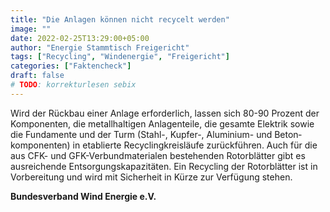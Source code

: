 ```yaml
---
title: "Die Anlagen können nicht recycelt werden"
image: ""
date: 2022-02-25T13:29:00+05:00
author: "Energie Stammtisch Freigericht"
tags: ["Recycling", "Windenergie", "Freigericht"]
categories: ["Faktencheck"]
draft: false
# TODO: korrekturlesen sebix
---
```


Wird der Rückbau einer Anlage erforderlich, lassen sich 80-90 Prozent der Kompo&shy;nen&shy;ten, die metallhaltigen Anlagenteile, die gesamte Elektrik sowie die Fundamente und der Turm (Stahl-, Kupfer-, Aluminium- und Beton&shy;komponenten) in etablierte Re&shy;cycling&shy;kreis&shy;läufe zurück&shy;führen. Auch für die aus CFK- und GFK-Ver&shy;bund&shy;materialen be&shy;ste&shy;henden Rotor&shy;blätter gibt es aus&shy;reichende Ent&shy;sorgungs&shy;kapa&shy;zitäten. Ein Recycling der Rotor&shy;blätter ist in Vor&shy;bereitung und wird mit Sicherheit in Kürze zur Verfügung stehen.

**Bundesverband Wind Energie e.V.**
